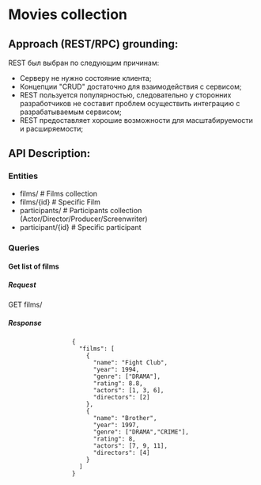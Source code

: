 # Movies collection

## Approach (REST/RPC) grounding:
REST был выбран по следующим причинам:
- Cерверу не нужно состояние клиента;
- Концепции "CRUD" достаточно для взаимодействия с сервисом;
- REST пользуется популярностью, следовательно у сторонних разработчиков не составит проблем осуществить интеграцию с разрабатываемым сервисом; 
- REST предоставляет хорошие возможности для масштабируемости и расширяемости;

## API Description:
### Entities
- films/ 			# Films collection
- films/{id} 		# Specific Film
- participants/ 	# Participants collection (Actor/Director/Producer/Screenwriter)
- participant/{id}	# Specific participant

### Queries

#### Get list of films
##### Request
GET films/
##### Response
            		  {
                        "films": [
                          {
                            "name": "Fight Club",
                            "year": 1994,
                            "genre": ["DRAMA"],
                            "rating": 8.8,
                            "actors": [1, 3, 6],
                            "directors": [2]
                          },
                          {
                            "name": "Brother",
                            "year": 1997,
                            "genre": ["DRAMA","CRIME"],
                            "rating": 8,
                            "actors": [7, 9, 11],
                            "directors": [4]
                          }
                        ]
                      }


